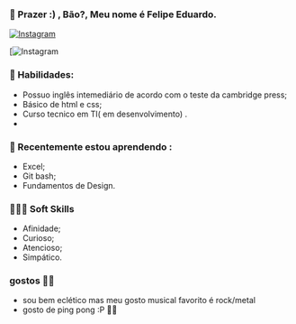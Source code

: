 ### 👋 Prazer :) , Bão?,  Meu nome é Felipe Eduardo.

[![Instagram](https://img.shields.io/badge/Instagram-E4405F?style=for-the-badge&logo=instagram&logoColor=white)](https://www.instagram.com/felipe_eduardo_01/)

[![Instagram](https://img.shields.io/badge/Gmail-00a2fc?style=for-the-badge&logo=gmail&logoColor=D14836")

### 🧠 Habilidades:
* Possuo inglês intemediário de acordo com o teste da cambridge press;
* Básico de html e css;
* Curso tecnico em TI( em desenvolvimento) .
* 
### 📗 Recentemente estou aprendendo : 
* Excel;
* Git bash;
* Fundamentos de Design.

### 🙈🙉🙊 Soft Skills
* Afinidade;
* Curioso;
* Atencioso;
* Simpático.

### gostos 🎸🎸
* sou bem eclético mas meu gosto musical favorito é rock/metal 
* gosto de ping pong :P 🏓🏓
